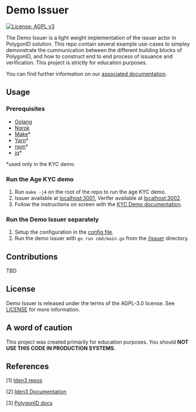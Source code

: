 # Demo Issuer

[![License: AGPL v3](https://img.shields.io/badge/License-AGPL_v3-blue.svg)](https://www.gnu.org/licenses/agpl-3.0)

The Demo Issuer is a light weight implementation of the issuer actor in PolygonID solution. This repo contain several example use-cases to simpley demonstrate the cummunication between the different building blocks of PolygonID, and how to construct end to end process of issuance and verification. This project is strictly for education purposes.

You can find further information on our [associated documentation](https://demoissuer.gitbook.io/demoissuer/).

## Usage

### Prerequisites
- [Golang](https://go.dev/doc/install)
- [Ngrok](https://ngrok.com/download)
- [Make](https://www.gnu.org/software/make/)*
- [Yarn](https://classic.yarnpkg.com/)*
- [npm](https://docs.npmjs.com/downloading-and-installing-node-js-and-npm)*
- [jq](https://stedolan.github.io/jq/download/)*

*used only in the KYC demo

### Run the Age KYC demo

1. Run ```make -j4``` on the root of the repo to run the age KYC demo.
2. Issuer available at [localhost:3001](http://localhost:3001), Verifer available at [localhost:3002](http://localhost:3002).
3. Follow the instructions on screen with the [KYC Demo documentation](https://demoissuer.gitbook.io/demoissuer/kyc-age-demo).

### Run the Demo Issuer separately

1. Setup the configuration in the [config file](issuer/issuer_config.default.yaml).
2. Run the demo issuer with ```go run cmd/main.go``` from the [/issuer](issuer) directory.

[//]: # (### Run issuer/verifier webpage separately )

[//]: # (- Setup the configuration in the [config file]&#40;issuer/issuer_config.default.yaml&#41;.)

[//]: # (- The following steps should be executed for the [issuer-webpage]&#40;examples/kycAge/issuerClient&#41; and [verifier-webpage]&#40;examples/kycAge/verifierClient&#41; separately:)

[//]: # (  - Run ```yarn``` to install all dependencies)

[//]: # (  - Run the ```yarn dev```)

[//]: # (  - Open browser on deployed address &#40;[localhost:3001]&#40;https://localhost:3001&#41; for issuer webpage, or [localhost:3002]&#40;https://localhost:3002&#41; for verifier webpage.)


## Contributions
TBD


## License

Demo Issuer is released under the terms of the AGPL-3.0 license. See [LICENSE](LICENSE) for more information.


## A word of caution
This project was created primarily for education purposes. You should **NOT USE THIS CODE IN PRODUCTION SYSTEMS**.


## References

[1] [Iden3 repos](https://github.com/orgs/iden3/repositories)

[2] [Iden3 Documentation](https://docs.iden3.io/)

[3] [PolygonID docs](https://0xpolygonid.github.io/tutorials/)

